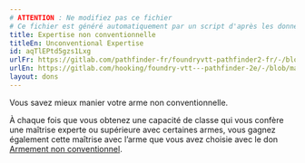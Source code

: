 ```yaml
---
# ATTENTION : Ne modifiez pas ce fichier
# Ce fichier est généré automatiquement par un script d'après les données du module Foundry VTT officiel et de sa traduction
title: Expertise non conventionnelle
titleEn: Unconventional Expertise
id: aqTlEPtd5gzs1Lxg
urlFr: https://gitlab.com/pathfinder-fr/foundryvtt-pathfinder2-fr/-/blob/master/data/feats/aqTlEPtd5gzs1Lxg.htm
urlEn: https://gitlab.com/hooking/foundry-vtt---pathfinder-2e/-/blob/master/packs/data/feats.db/unconventional-expertise.json
layout: dons
---
```

Vous savez mieux manier votre arme non conventionnelle.

À chaque fois que vous obtenez une capacité de classe qui vous confère une maîtrise experte ou supérieure avec certaines armes, vous gagnez également cette maîtrise avec l’arme que vous avez choisie avec le don [Armement non conventionnel](armement-non-conventionnel.html).
